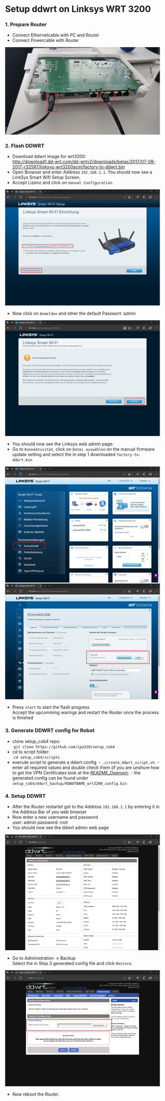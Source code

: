 # Setup ddwrt on Linksys WRT 3200

### 1. Prepare Router <a id="Prepare"/>
- Connect Ethernetcable with PC and Router
- Connect Powercable with Router

![WRT3200](doc/linksys_wrt3200_custom.jpg)

### 2. Flash DDWRT <a id="Flash"/>
- Download ddwrt image for wrt3200: <br>
  http://download1.dd-wrt.com/dd-wrtv2/downloads/betas/2017/07-08-2017-r32597/linksys-wrt3200acm/factory-to-ddwrt.bin
- Open Browser and enter Address `192.168.1.1`. You should now see a LinkSys Smart Wifi Setup Screen.
- Accept Lizenz and click on `manual Configuration`.

![Flash1](doc/Flash1.PNG)
  
- Now click on `Anmelden` and ether the default Passwort: admin

![Flash2](doc/Flash2.PNG)

- You should now see the Linksys web admin page:
- Go to `Konnektivität`, click on `Datei auswählen` on the manual firmware update setting and select the in step 1 downloaded `factory-to-ddwrt.bin`

![Flash3](doc/Flash3.PNG)
![Flash5](doc/Flash5.PNG)

- Press `start` to start the flash progress <br>
  Accept the upcomming warings and restart the Router once the process is finished
  
### 3. Generate DDWRT config for Robot <a id="ConfigGen"/>
- clone setup_cob4 repo: <br>
  `git clone https://github.com/ipa320/setup_cob4`
- cd to script folder: <br>
  `cd setup_cob4/scripts`
- execute script to generate a ddwrt config
  - `./create_ddwrt_script.sh`
  - enter all required values and double check them (if you are unshure how to get the VPN Certificates look at the [README_Openvpn](README_Openvpn.md)
  - the generated config can be found under `setup_cob4/ddwrt_backup/ROBOTNAME_wrt3200_config.bin`
 
### 4. Setup DDWRT <a id="DDWRT"/>
- After the Router restartet got to the Address `192.168.1.1` by entering it in the Address Bar of you web browser
- Now enter a new username and password <br>
  user: admin
  password: root
- You should now see the ddwrt admin web page

![ddwrt1](doc/ddwrt1.PNG)

- Go to Administration -> Backup <br>
  Select the in Step 3 generated config file and click `Restore`.
  
![ddwrt2](doc/ddwrt2.PNG)

- Now reboot the Router.
